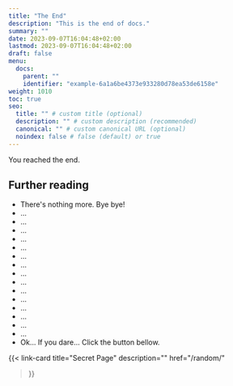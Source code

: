 ```yaml
---
title: "The End"
description: "This is the end of docs."
summary: ""
date: 2023-09-07T16:04:48+02:00
lastmod: 2023-09-07T16:04:48+02:00
draft: false
menu:
  docs:
    parent: ""
    identifier: "example-6a1a6be4373e933280d78ea53de6158e"
weight: 1010
toc: true
seo:
  title: "" # custom title (optional)
  description: "" # custom description (recommended)
  canonical: "" # custom canonical URL (optional)
  noindex: false # false (default) or true
---
```


You reached the end.

## Further reading

- There's nothing more. Bye bye!
- ...
- ...
- ...
- ...
- ...
- ...
- ...
- ...
- ...
- ...
- ...
- ...
- ...
- ...
- ...
- Ok... If you dare... Click the button bellow.

{{< link-card
  title="Secret Page"
  description=""
  href="/random/"
>}}